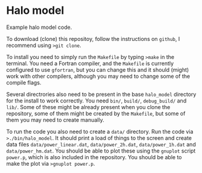 # Halo model

Example halo model code.

To download (clone) this repositoy, follow the instructions on `github`, I recommend using `>git clone`.

To install you need to simply run the `Makefile` by typing `>make` in the terminal. You need a Fortran compiler, and the `Makefile` is currently configured to use `gfortran`, but you can change this and it should (might) work with other compilers, although you may need to change some of the compile flags.

Several directrories also need to be present in the base `halo_model` directory for the install to work correctly. You need `bin/`, `build/`, `debug_build/` and `lib/`. Some of these might be already present when you clone the repository, some of them might be created by the `Makefile`, but some of them you may need to create manually.

To run the code you also need to create a `data/` directory. Run the code via `>./bin/halo_model`. It should print a load of things to the screen and create data files `data/power_linear.dat`, `data/power_2h.dat`, `data/power_1h.dat` and `data/power_hm.dat`. You should be able to plot these using the `gnuplot` script `power.p`, which is also included in the repository. You should be able to make the plot via `>gnuplot power.p`.
